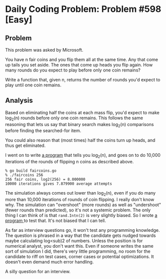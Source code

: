 # Daily Coding Problem: Problem #598 [Easy]

## Problem

This problem was asked by Microsoft.

You have n fair coins and you flip them all at the same time. Any that come up
tails you set aside. The ones that come up heads you flip again. How many
rounds do you expect to play before only one coin remains?

Write a function that, given n, returns the number of rounds you'd expect to
play until one coin remains.

## Analysis

Based on eliminating half the coins at each mass flip,
you'd expect to make log<sub>2</sub>(n) rounds before only one 
coin remains.
This follows the same reasoning that lets us say
that binary search makes log<sub>2</sub>(n) comparisons before
finding the searched-for item.

You could also reason that (most times) half the coins turn up heads,
and thus get eliminated.

I went on to write [a program](main.go) that tells you log<sub>2</sub>(n),
and goes on to do 10,000 iterations of the rounds of flipping n coins
as described above.

```
% go build faircoins.go
% ./faircoins 256
256 fair coins, log2(256) = 8.000000
10000 iterations gives 7.879900 average attempts
```

The simulation always comes out lower than log<sub>2</sub>(n),
even if you do many more than 10,000 iterations of rounds of coin flipping.
I really don't know why.
The simulation can "overshoot" (more rounds) as well as "undershoot"
(fewer rounds than predicted), so it's not a systemic problem.
The only thing I can think of is that `rand.Intn(2)`
is very slightly biased.
So I wrote [a program ](intntest.go) to test that.
It's not biased that I can tell.

As far as interview questions go,
it won't test any programming knowledge.
The question is phrased in a way that the candidate gets
nudged towards maybe calculating log<sub)2</sub> of numbers.
Unless the position is for numerical analyst,
you don't want this.
Even if someone writes the same sort of simulation I did,
there's very little programming,
no room for the candidate to riff on test cases,
corner cases or potential optimizations.
It doesn't even demand much error handling.

A silly question for an interview.
